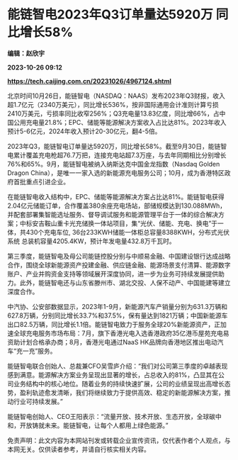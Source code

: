 # 能链智电2023年Q3订单量达5920万 同比增长58%
**编辑：赵欣宇**

**2023-10-26 09:12**

**https://tech.caijing.com.cn/20231026/4967124.shtml**

北京时间10月26日，能链智电（NASDAQ：NAAS）发布2023年Q3财报，收入超1.7亿元（2340万美元），同比增长536%，按非国际通用会计准则计算亏损2410万美元，亏损率同比收窄256%；Q3充电量13.83亿度，同比增66%，占中国公用充电量21.8%；EPC、储能等能源解决方案收入占比达81%。2023年收入预计5-6亿元，2024年收入预计20-30亿元，翻4-5倍。

2023年Q3，能链智电订单量达5920万，同比增长58%。截至9月30日，能链智电累计覆盖充电枪超76.7万把，连接充电站超7.3万座，与去年同期相比分别增长76%和65%。9月，能链智电被纳入纳斯达克中国金龙指数（Nasdaq Golden Dragon China），是唯一一家入选的新能源充电服务公司；10月，成为香港特区政府首批重点引进企业。

在能链智电收入结构中，EPC、储能等能源解决方案占比达81%。能链智电获得2.04亿元储能订单，合作覆盖380余座充电场站，部储规模达到130.088MWh，并配套部署集智能选址服务、督导调试服务和能源管理平台于一体的综合解决方案；中标安吉鞍山重卡光充储换一体站项目，集“光伏、储能、充电、换电”于一体，共430个充电车位, 36台233KWH储能一体柜总容量8388KWH，分布式光伏系统 总装机容量4205.4KW，预计年发电量432.8万千瓦时。

第三季度，能链智电及母公司能链控股分别与中顺易金融、中国建设银行达成战略合作，围绕全球新能源资产投建金融、供应链金融、能源场景支付清算、能源数字账户、产业并购资金支持等领域展开深度协同，进一步为业务可持续发展提供助力。此外，能链智电还与山东省滕州市、湖北交投、人保不动产、中国能建等建立深度合作。

中汽协、公安部数据显示，2023年1-9月，新能源汽车产销量分别为631.3万辆和627.8万辆，分别同比增长33.7%和37.5%，保有量达到1821万辆；中国新能源车出口82.5万辆，同比增长1.1倍。能链智电致力于服务全球20%新能源资产，正加速全球充电服务市场布局：7月，旗下香港光电入选香港政府35亿港币屋苑充电易资助计划合格承办商；8月，香港光电通过NaaS HK品牌向香港地区推出电动汽车“充一充”服务。

能链智电联合创始人、总裁兼CFO吴雪庐介绍：“我们对公司第三季度的卓越表现感到满意。能源解决方案业务呈现出显著的增长，占总收入的81%，凸显其在公司业务结构中的核心地位。随着业务的持续快速扩展，公司的业绩呈现出高增长态势，盈利轨迹愈发清晰，我们将继续致力于提供高效、稳定的新能源解决方案，推动行业可持续发展。”

能链智电创始人、CEO王阳表示：“流量开放、技术开放、生态开放，全球碳中和，开放铸就未来。能链智电，让每个人都用上绿色能源。”

免责声明：此文内容为本网站刊发或转载企业宣传资讯，仅代表作者个人观点，与本网无关。仅供读者参考，并请自行核实相关内容。